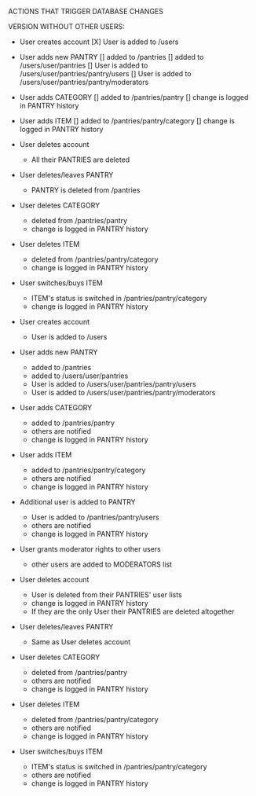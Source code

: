   ACTIONS THAT TRIGGER DATABASE CHANGES


  VERSION WITHOUT OTHER USERS:
- User creates account
  [X] User is added to /users
- User adds new PANTRY
  [] added to /pantries
  [] added to /users/user/pantries
  [] User is added to /users/user/pantries/pantry/users
  [] User is added to /users/user/pantries/pantry/moderators
- User adds CATEGORY
  [] added to /pantries/pantry
  [] change is logged in PANTRY history
- User adds ITEM
  [] added to /pantries/pantry/category
  [] change is logged in PANTRY history

- User deletes account
  - All their PANTRIES are deleted
- User deletes/leaves PANTRY
  - PANTRY is deleted from /pantries
- User deletes CATEGORY
  - deleted from /pantries/pantry
  - change is logged in PANTRY history
- User deletes ITEM
  - deleted from /pantries/pantry/category
  - change is logged in PANTRY history

- User switches/buys ITEM
  - ITEM's status is switched in /pantries/pantry/category
  - change is logged in PANTRY history
- User creates account
  - User is added to /users
- User adds new PANTRY
  - added to /pantries
  - added to /users/user/pantries
  - User is added to /users/user/pantries/pantry/users
  - User is added to /users/user/pantries/pantry/moderators
- User adds CATEGORY
  - added to /pantries/pantry
  - others are notified
  - change is logged in PANTRY history
- User adds ITEM
  - added to /pantries/pantry/category
  - others are notified
  - change is logged in PANTRY history
- Additional user is added to PANTRY
  - User is added to /pantries/pantry/users
  - others are notified
  - change is logged in PANTRY history
- User grants moderator rights to other users
  - other users are added to MODERATORS list

- User deletes account
  - User is deleted from their PANTRIES' user lists
  - change is logged in PANTRY history
  - If they are the only User their PANTRIES are deleted altogether
- User deletes/leaves PANTRY
  - Same as User deletes account
- User deletes CATEGORY
  - deleted from /pantries/pantry
  - others are notified
  - change is logged in PANTRY history
- User deletes ITEM
  - deleted from /pantries/pantry/category
  - others are notified
  - change is logged in PANTRY history

- User switches/buys ITEM
  - ITEM's status is switched in /pantries/pantry/category
  - others are notified
  - change is logged in PANTRY history


